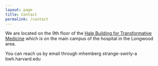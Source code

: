 ```yaml
---
layout: page
title: Contact
permalink: /contact
---
```


We are located on the 9th floor of the [Hale Building for Transformative Medicine](https://www.brighamandwomens.org/about-bwh/locations/building-for-transformative-medicine-clinical-services-and-research) which is on the main campus of the hospital in the Longwood area.

You can reach us by email through mhemberg strange-swirly-a bwh.harvard.edu
